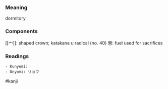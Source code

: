 ### Meaning

dormitory

### Components

[[宀]]: shaped crown; katakana u radical (no. 40) 尞: fuel used for sacrifices

### Readings

```
- Kunyomi: 
- Onyomi: リョウ
```

#kanji